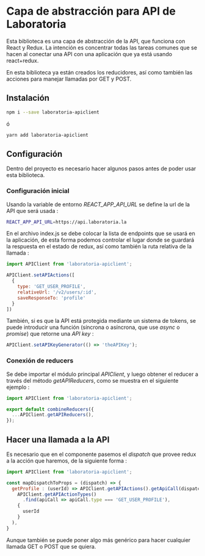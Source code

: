 # Capa de abstracción para API de Laboratoria

Esta biblioteca es una capa de abstracción de la API, que funciona con React y
Redux. La intención es concentrar todas las tareas comunes que se hacen al
conectar una API con una aplicación que ya está usando react+redux.

En esta biblioteca ya están creados los reducidores, así como también las
acciones para manejar llamadas por GET y POST.

## Instalación

```bash
npm i --save laboratoria-apiclient
```
ó
```bash
yarn add laboratoria-apiclient 
```

## Configuración

Dentro del proyecto es necesario hacer algunos pasos antes de poder usar esta
biblioteca.

### Configuración inicial

Usando la variable de entorno _REACT_APP_API_URL_ se define la url de la API que
será usada :

```bash
REACT_APP_API_URL=https://api.laboratoria.la
```

En el archivo index.js se debe colocar la lista de endpoints que se usará en la
aplicación, de esta forma podemos controlar el lugar donde se guardará la
respuesta en el estado de redux, así como también la ruta relativa de la llamada
:

```javascript
import APIClient from 'laboratoria-apiclient';

APIClient.setAPIActions([
  {
    type: 'GET_USER_PROFILE',
    relativeUrl: '/v2/users/:id',
    saveResponseTo: 'profile'
  }
])
```

También, si es que la API está protegida mediante un sistema de tokens, se puede
introducir una función (síncrona o asíncrona, que use _async_ o _promise_) que
retorne una _API key_ :

```javascript
APIClient.setAPIKeyGenerator(() => 'theAPIKey');
```

### Conexión de reducers

Se debe importar el módulo principal _APIClient_, y luego obtener el reducer a
través del método _getAPIReducers_, como se muestra en el siguiente ejemplo :

```javascript
import APIClient from 'laboratoria-apiclient';

export default combineReducers({
  ...APIClient.getAPIReducers(),
});
```

## Hacer una llamada a la API

Es necesario que en el componente pasemos el _dispatch_ que provee redux a la
acción que haremos, de la siguiente forma :

```javascript
import APIClient from 'laboratoria-apiclient';

const mapDispatchToProps = (dispatch) => {
  getProfile : (userId) => APIClient.getAPIActions().getApiCall(dispatch)(
    APIClient.getAPIActionTypes()
      .find(apiCall => apiCall.type === 'GET_USER_PROFILE'),
    {
      userId
    }
  ),
}
```

Aunque también se puede poner algo más genérico para hacer cualquier llamada GET
o POST que se quiera.